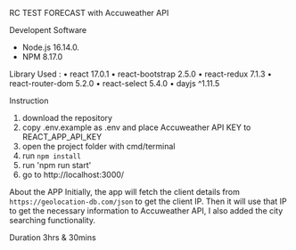 RC TEST FORECAST with Accuweather API

Developent Software
  - Node.js 16.14.0.
  - NPM 8.17.0

Library Used :
  • react 17.0.1
  • react-bootstrap 2.5.0
  • react-redux 7.1.3
  • react-router-dom 5.2.0
  • react-select 5.4.0
  • dayjs ^1.11.5
 

Instruction
  1. download the repository
  2. copy .env.example as .env and place Accuweather API KEY to REACT_APP_API_KEY
  3. open the project folder with cmd/terminal
  4. run `npm install`
  5. run 'npm run start'
  6. go to http://localhost:3000/

About the APP
  Initially, the app will fetch the client details from `https://geolocation-db.com/json` to get the client IP.
  Then it will use that IP to get the necessary information to Accuweather API, I also added the city searching functionality.
  
  Duration
   3hrs & 30mins
